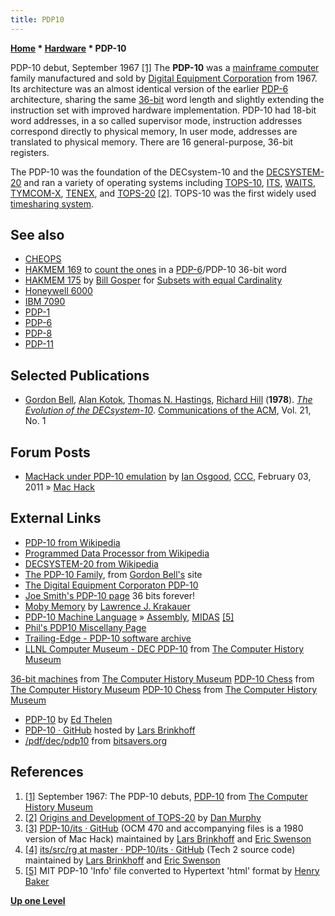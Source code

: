 ```yaml
---
title: PDP10
---
```

**[Home](Home "Home") \* [Hardware](Hardware "Hardware") \* PDP-10**



 [](http://archive.computerhistory.org/resources/text/dec/dec.digital_%28DEC%29_timeline_1957-1997.102630354/1967-1.htm) PDP-10 debut, September 1967 <a id="cite-note-1" href="#cite-ref-1">[1]</a> 
The **PDP-10** was a [mainframe computer](https://en.wikipedia.org/wiki/Mainframe_computer) family manufactured and sold by [Digital Equipment Corporation](Digital_Equipment_Corporation "Digital Equipment Corporation") from 1967. Its architecture was an almost identical version of the earlier [PDP-6](PDP-6 "PDP-6") architecture, sharing the same [36-bit](https://en.wikipedia.org/wiki/36-bit) word length and slightly extending the instruction set with improved hardware implementation. PDP-10 had 18-bit word addresses, in a so called supervisor mode, instruction addresses correspond directly to physical memory, In user mode, addresses are translated to physical memory. There are 16 general-purpose, 36-bit registers.


The PDP-10 was the foundation of the DECsystem-10 and the [DECSYSTEM-20](https://en.wikipedia.org/wiki/DECSYSTEM-20) and ran a variety of operating systems including [TOPS-10](https://en.wikipedia.org/wiki/TOPS-10), [ITS](https://en.wikipedia.org/wiki/Incompatible_Timesharing_System), [WAITS](https://en.wikipedia.org/wiki/WAITS), [TYMCOM-X](http://www.encyclo.co.uk/define/TYMCOM-X), [TENEX](https://en.wikipedia.org/wiki/TOPS-20#TENEX), and [TOPS-20](https://en.wikipedia.org/wiki/TOPS-20) <a id="cite-note-2" href="#cite-ref-2">[2]</a>. TOPS-10 was the first widely used [timesharing system](https://en.wikipedia.org/wiki/Time-sharing). 



## See also


* [CHEOPS](CHEOPS "CHEOPS")
* [HAKMEM 169](Bill_Gosper#HAKMEM169 "Bill Gosper") to [count the ones](Population_Count "Population Count") in a [PDP-6](PDP-6 "PDP-6")/PDP-10 36-bit word
* [HAKMEM 175](Bill_Gosper#HAKMEM175 "Bill Gosper") by [Bill Gosper](Bill_Gosper "Bill Gosper") for [Subsets with equal Cardinality](Traversing_Subsets_of_a_Set#Snoob "Traversing Subsets of a Set")
* [Honeywell 6000](Honeywell_6000 "Honeywell 6000")
* [IBM 7090](IBM_7090 "IBM 7090")
* [PDP-1](PDP-1 "PDP-1")
* [PDP-6](PDP-6 "PDP-6")
* [PDP-8](PDP-8 "PDP-8")
* [PDP-11](PDP-11 "PDP-11")


## Selected Publications


* [Gordon Bell](https://en.wikipedia.org/wiki/Gordon_Bell), [Alan Kotok](Alan_Kotok "Alan Kotok"), [Thomas N. Hastings](http://www.informatik.uni-trier.de/~ley/db/indices/a-tree/h/Hastings:Thomas_N=.html), [Richard Hill](http://www.informatik.uni-trier.de/~ley/db/indices/a-tree/h/Hill:R=.html) (**1978**). *[The Evolution of the DECsystem-10](http://research.microsoft.com/en-us/um/people/gbell/Computer_Engineering/00000511.htm)*. [Communications of the ACM](ACM#Communications "ACM"), Vol. 21, No. 1


## Forum Posts


* [MacHack under PDP-10 emulation](http://www.talkchess.com/forum/viewtopic.php?t=37938) by [Ian Osgood](Ian_Osgood "Ian Osgood"), [CCC](CCC "CCC"), February 03, 2011 » [Mac Hack](Mac_Hack "Mac Hack")


## External Links


* [PDP-10 from Wikipedia](https://en.wikipedia.org/wiki/PDP-10)
* [Programmed Data Processor from Wikipedia](https://en.wikipedia.org/wiki/Programmed_Data_Processor)
* [DECSYSTEM-20 from Wikipedia](https://en.wikipedia.org/wiki/DECSYSTEM-20)
* [The PDP-10 Family](http://research.microsoft.com/en-us/um/people/gbell/Computer_Engineering/00000507.htm), from [Gordon Bell's](https://en.wikipedia.org/wiki/Gordon_Bell) site
* [The Digital Equipment Corporaton PDP-10](http://www.columbia.edu/cu/computinghistory/pdp10.html)
* [Joe Smith's PDP-10 page](http://www.inwap.com/pdp10/) 36 bits forever!
* [Moby Memory](http://ljkrakauer.com/LJK/60s/moby.htm) by [Lawrence J. Krakauer](Lawrence_J._Krakauer "Lawrence J. Krakauer")
* [PDP-10 Machine Language](http://home.pipeline.com/~hbaker1/pdp-10/pdp-10.html) » [Assembly](Assembly "Assembly"), [MIDAS](index.php?title=MIDAS&action=edit&redlink=1 "MIDAS (page does not exist)") <a id="cite-note-5" href="#cite-ref-5">[5]</a>
* [Phil's PDP10 Miscellany Page](http://ultimate.com/phil/pdp10/)
* [Trailing-Edge - PDP-10 software archive](http://pdp-10.trailing-edge.com/)
* [LLNL Computer Museum - DEC PDP-10](http://www.computerhistory.org/collections/accession/102698013) from [The Computer History Museum](The_Computer_History_Museum "The Computer History Museum")


 [36-bit machines](http://archive.computerhistory.org/resources/text/dec/dec.digital_%28DEC%29_timeline_1957-1997.102630354/36-bit.htm) from [The Computer History Museum](The_Computer_History_Museum "The Computer History Museum")
 [PDP-10 Chess](http://www.computerhistory.org/collections/accession/102630582) from [The Computer History Museum](The_Computer_History_Museum "The Computer History Museum")
 [PDP-10 Chess](http://www.computerhistory.org/collections/accession/102680472) from [The Computer History Museum](The_Computer_History_Museum "The Computer History Museum")
* [PDP-10](http://ed-thelen.org/comp-hist/pdp-10.html) by [Ed Thelen](http://ed-thelen.org/)
* [PDP-10 · GitHub](https://github.com/PDP-10) hosted by [Lars Brinkhoff](User:Larsbrinkhoff "User:Larsbrinkhoff")
* [/pdf/dec/pdp10](http://bitsavers.informatik.uni-stuttgart.de/pdf/dec/pdp10/) from [bitsavers.org](http://bitsavers.informatik.uni-stuttgart.de/)


## References


1. <a id="cite-ref-1" href="#cite-note-1">[1]</a> September 1967: The PDP-10 debuts, [PDP-10](http://archive.computerhistory.org/resources/text/dec/dec.digital_%28DEC%29_timeline_1957-1997.102630354/1967-1.htm) from [The Computer History Museum](The_Computer_History_Museum "The Computer History Museum")
2. <a id="cite-ref-2" href="#cite-note-2">[2]</a> [Origins and Development of TOPS-20](http://tenex.opost.com/hbook.html) by [Dan Murphy](http://www.opost.com/dlm/)
3. <a id="cite-ref-3" href="#cite-note-3">[3]</a> [PDP-10/its · GitHub](https://github.com/PDP-10/its/tree/master/src/chprog) (OCM 470 and accompanying files is a 1980 version of Mac Hack) maintained by [Lars Brinkhoff](User:Larsbrinkhoff "User:Larsbrinkhoff") and [Eric Swenson](https://github.com/eswenson1)
4. <a id="cite-ref-4" href="#cite-note-4">[4]</a> [its/src/rg at master · PDP-10/its · GitHub](https://github.com/PDP-10/its/tree/master/src/rg) (Tech 2 source code) maintained by [Lars Brinkhoff](User:Larsbrinkhoff "User:Larsbrinkhoff") and [Eric Swenson](https://github.com/eswenson1)
5. <a id="cite-ref-5" href="#cite-note-5">[5]</a> MIT PDP-10 'Info' file converted to Hypertext 'html' format by [Henry Baker](http://home.pipeline.com/~hbaker1/home.html)

**[Up one Level](Hardware "Hardware")**







 
